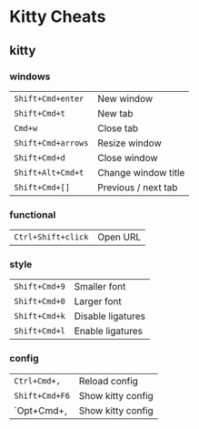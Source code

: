 # Kitty Cheats

## kitty

### windows

|                    |                     |
| ------------------ | ------------------- |
| `Shift+Cmd+enter`  | New window          |
| `Shift+Cmd+t`      | New tab             |
| `Cmd+w`            | Close tab           |
| `Shift+Cmd+arrows` | Resize window       |
| `Shift+Cmd+d`      | Close window        |
| `Shift+Alt+Cmd+t`  | Change window title |
| `Shift+Cmd+[]`     | Previous / next tab |

### functional

|                    |          |
| ------------------ | -------- |
| `Ctrl+Shift+click` | Open URL |

### style

|               |                   |
| ------------- | ----------------- |
| `Shift+Cmd+9` | Smaller font      |
| `Shift+Cmd+0` | Larger font       |
| `Shift+Cmd+k` | Disable ligatures |
| `Shift+Cmd+l` | Enable ligatures  |

### config

|                |                   |
| -------------- | ----------------- |
| `Ctrl+Cmd+,`   | Reload config     |
| `Shift+Cmd+F6` | Show kitty config |
| `Opt+Cmd+,     | Show kitty config |
